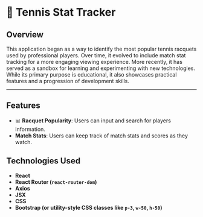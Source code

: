 # 🎾 Tennis Stat Tracker

## Overview

This application began as a way to identify the most popular tennis racquets used by professional players. Over time, it evolved to include match stat tracking for a more engaging viewing experience. More recently, it has served as a sandbox for learning and experimenting with new technologies. While its primary purpose is educational, it also showcases practical features and a progression of development skills.

---

## Features

- 📊 **Racquet Popularity**: Users can input and search for players information.
- **Match Stats**: Users can keep track of match stats and scores as they watch.

## Technologies Used

- **React**
- **React Router (`react-router-dom`)**
- **Axios**
- **JSX**
- **CSS** 
- **Bootstrap (or utility-style CSS classes like `p-3`, `w-50`, `h-50`)** 

